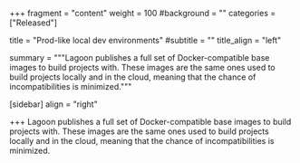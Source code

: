 +++
fragment = "content"
weight = 100
#background = ""
categories = ["Released"]

title = "Prod-like local dev environments"
#subtitle = ""
title_align = "left"

summary = """Lagoon publishes a full set of Docker-compatible base images to build projects with.  These images are the same ones used to build projects locally and in the cloud, meaning that the chance of incompatibilities is minimized."""

[sidebar]
  align = "right"

+++
Lagoon publishes a full set of Docker-compatible base images to build projects with.  These images are the same ones used to build projects locally and in the cloud, meaning that the chance of incompatibilities is minimized.
